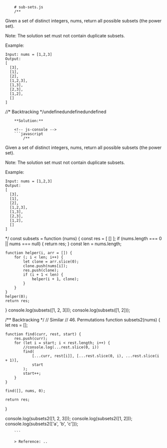 
        # sub-sets.js
        /**
Given a set of distinct integers, nums, return all possible subsets (the power set).

Note: The solution set must not contain duplicate subsets.

Example:

```
Input: nums = [1,2,3]
Output:
[
  [3],
  [1],
  [2],
  [1,2,3],
  [1,3],
  [2,3],
  [1,2],
  []
]
```
 *//** Backtracking */undefinedundefinedundefined
        
        **Solution:**
        
        <!-- js-console -->
        ```javascript
            /**
Given a set of distinct integers, nums, return all possible subsets (the power set).

Note: The solution set must not contain duplicate subsets.

Example:

```
Input: nums = [1,2,3]
Output:
[
  [3],
  [1],
  [2],
  [1,2,3],
  [1,3],
  [2,3],
  [1,2],
  []
]
```
 */
const subsets = function (nums) {
    const res = [
        []
    ];
    if (nums.length === 0 || nums === null) {
        return res;
    }
    const len = nums.length;

    function helper(i, arr = []) {
        for (; i < len; i++) {
            let clone = arr.slice(0);
            clone.push(nums[i]);
            res.push(clone);
            if (i + 1 < len) {
                helper(i + 1, clone);
            }
        }
    }
    helper(0);
    return res;
}
console.log(subsets([1, 2, 3]));
console.log(subsets([1, 2]));





/** Backtracking */
// Similar
// 46. Permutations
function subsets2(nums) {
    let res = [];

    function find(curr, rest, start) {
        res.push(curr);
        for (let i = start; i < rest.length; i++) {
            //console.log(...rest.slice(0, i))
            find(
                [...curr, rest[i]], [...rest.slice(0, i), ...rest.slice(i + 1)],
                start
            );
            start++;
        }
    }

    find([], nums, 0);

    return res;
}

console.log(subsets2([1, 2, 3]));
console.log(subsets2([1, 2]));
console.log(subsets2(['a', 'b', 'c']));

        ```
        
        > Reference: ..
        
        